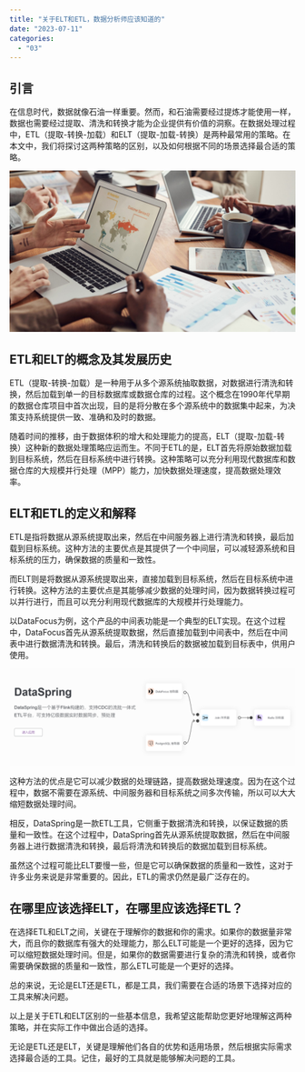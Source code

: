```yaml
---
title: "关于ELT和ETL，数据分析师应该知道的"
date: "2023-07-11"
categories: 
  - "03"
---
```


## 引言

在信息时代，数据就像石油一样重要。然而，和石油需要经过提炼才能使用一样，数据也需要经过提取、清洗和转换才能为企业提供有价值的洞察。在数据处理过程中，ETL（提取-转换-加载）和ELT（提取-加载-转换）是两种最常用的策略。在本文中，我们将探讨这两种策略的区别，以及如何根据不同的场景选择最合适的策略。

![封面](images/1655878080-pexels-fauxels-3183127-jpg-scaled.jpeg)

## ETL和ELT的概念及其发展历史

ETL（提取-转换-加载）是一种用于从多个源系统抽取数据，对数据进行清洗和转换，然后加载到单一的目标数据库或数据仓库的过程。这个概念在1990年代早期的数据仓库项目中首次出现，目的是将分散在多个源系统中的数据集中起来，为决策支持系统提供一致、准确和及时的数据。

随着时间的推移，由于数据体积的增大和处理能力的提高，ELT（提取-加载-转换）这种新的数据处理策略应运而生。不同于ETL的是，ELT首先将原始数据加载到目标系统，然后在目标系统中进行转换。这种策略可以充分利用现代数据库和数据仓库的大规模并行处理（MPP）能力，加快数据处理速度，提高数据处理效率。

## ELT和ETL的定义和解释

ETL是指将数据从源系统提取出来，然后在中间服务器上进行清洗和转换，最后加载到目标系统。这种方法的主要优点是其提供了一个中间层，可以减轻源系统和目标系统的压力，确保数据的质量和一致性。

而ELT则是将数据从源系统提取出来，直接加载到目标系统，然后在目标系统中进行转换。这种方法的主要优点是其能够减少数据的处理时间，因为数据转换过程可以并行进行，而且可以充分利用现代数据库的大规模并行处理能力。

以DataFocus为例，这个产品的中间表功能是一个典型的ELT实现。在这个过程中，DataFocus首先从源系统提取数据，然后直接加载到中间表中，然后在中间表中进行数据清洗和转换。最后，清洗和转换后的数据被加载到目标表中，供用户使用。

![dataspring](images/1685948911-%E5%B1%8F%E5%B9%95%E6%88%AA%E5%9B%BE-2023-06-05-104631.png)

这种方法的优点是它可以减少数据的处理链路，提高数据处理速度。因为在这个过程中，数据不需要在源系统、中间服务器和目标系统之间多次传输，所以可以大大缩短数据处理时间。

相反，DataSpring是一款ETL工具，它侧重于数据清洗和转换，以保证数据的质量和一致性。在这个过程中，DataSpring首先从源系统提取数据，然后在中间服务器上进行数据清洗和转换，最后将清洗和转换后的数据加载到目标系统。

虽然这个过程可能比ELT要慢一些，但是它可以确保数据的质量和一致性，这对于许多业务来说是非常重要的。因此，ETL的需求仍然是最广泛存在的。

## 在哪里应该选择ELT，在哪里应该选择ETL？

在选择ETL和ELT之间，关键在于理解你的数据和你的需求。如果你的数据量非常大，而且你的数据库有强大的处理能力，那么ELT可能是一个更好的选择，因为它可以缩短数据处理时间。但是，如果你的数据需要进行复杂的清洗和转换，或者你需要确保数据的质量和一致性，那么ETL可能是一个更好的选择。

总的来说，无论是ELT还是ETL，都是工具，我们需要在合适的场景下选择对应的工具来解决问题。

以上是关于ETL和ELT区别的一些基本信息，我希望这能帮助您更好地理解这两种策略，并在实际工作中做出合适的选择。

无论是ETL还是ELT，关键是理解他们各自的优势和适用场景，然后根据实际需求选择最合适的工具。记住，最好的工具就是能够解决问题的工具。
